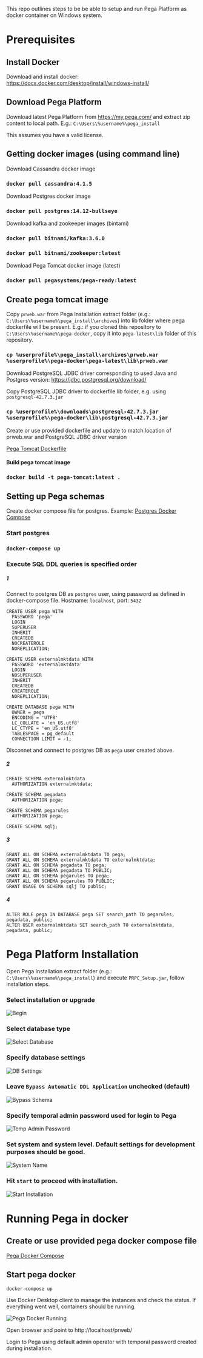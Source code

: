 This repo outlines steps to be be able to setup and run Pega Platform as docker container on Windows system.

# Prerequisites

## Install Docker

Download and install docker: https://docs.docker.com/desktop/install/windows-install/

## Download Pega Platform

Download latest Pega Platform from https://my.pega.com/ and extract zip content to local path. E.g.: `C:\Users\%username%\pega_install`

This assumes you have a valid license.

## Getting docker images (using command line)

Download Cassandra docker image

### `docker pull cassandra:4.1.5`

Download Postgres docker image

### `docker pull postgres:14.12-bullseye`

Download kafka and zookeeper images (bintami)

### `docker pull bitnami/kafka:3.6.0`

### `docker pull bitnami/zookeeper:latest`

Download Pega Tomcat docker image (latest)

### `docker pull pegasystems/pega-ready:latest`

## Create pega tomcat image

Copy `prweb.war` from Pega Installation extract folder (e.g.: `C:\Users\%username%\pega_install\archives`) into lib folder where pega dockerfile will be present. E.g.: if you cloned this repository to `C:\Users\%username%\pega-docker`, copy it into `pega-latest\lib` folder of this repository.

### `cp %userprofile%\pega_install\archives\prweb.war %userprofile%\pega-docker\pega-latest\lib\prweb.war`

Download PostgreSQL JDBC driver corresponding to used Java and Postgres version: https://jdbc.postgresql.org/download/

Copy PostgreSQL JDBC driver to dockerfile lib folder, e.g. using `postgresql-42.7.3.jar`

### `cp %userprofile%\downloads\postgresql-42.7.3.jar %userprofile%\pega-docker\lib\postgresql-42.7.3.jar`

Create or use provided dockerfile and update to match location of prweb.war and PostgreSQL JDBC driver version

[Pega Tomcat Dockerfile](pega-latest/Dockerfile)

#### Build pega tomcat image

### `docker build -t pega-tomcat:latest .`

## Setting up Pega schemas

Create docker compose file for postgres. Example: [Postgres Docker Compose](postgres/docker-compose.yml)

### Start postgres

### `docker-compose up`

### Execute SQL DDL queries is specified order

##### 1

Connect to postgres DB as `postgres` user, using password as defined in docker-compose file. Hostname: `localhost`, port: `5432`

```
CREATE USER pega WITH
  PASSWORD 'pega'
  LOGIN
  SUPERUSER
  INHERIT
  CREATEDB
  NOCREATEROLE
  NOREPLICATION;

CREATE USER externalmktdata WITH
  PASSWORD 'externalmktdata'
  LOGIN
  NOSUPERUSER
  INHERIT
  CREATEDB
  CREATEROLE
  NOREPLICATION;

CREATE DATABASE pega WITH 
  OWNER = pega
  ENCODING = 'UTF8'
  LC_COLLATE = 'en_US.utf8'
  LC_CTYPE = 'en_US.utf8'
  TABLESPACE = pg_default
  CONNECTION LIMIT = -1;
```

Disconnet and connect to postgres DB as `pega` user created above.

##### 2
```
CREATE SCHEMA externalmktdata
  AUTHORIZATION externalmktdata;

CREATE SCHEMA pegadata
  AUTHORIZATION pega;

CREATE SCHEMA pegarules
  AUTHORIZATION pega;
  
CREATE SCHEMA sqlj;
```
##### 3
```
GRANT ALL ON SCHEMA externalmktdata TO pega;
GRANT ALL ON SCHEMA externalmktdata TO externalmktdata;
GRANT ALL ON SCHEMA pegadata TO pega;
GRANT ALL ON SCHEMA pegadata TO PUBLIC;
GRANT ALL ON SCHEMA pegarules TO pega;
GRANT ALL ON SCHEMA pegarules TO PUBLIC;
GRANT USAGE ON SCHEMA sqlj TO public;
```
##### 4
```
ALTER ROLE pega IN DATABASE pega SET search_path TO pegarules, pegadata, public;
ALTER USER externalmktdata SET search_path TO externalmktdata, pegadata, public;
```

# Pega Platform Installation

Open Pega Installation extract folder (e.g.: `C:\Users\%username%\pega_install`) and execute `PRPC_Setup.jar`, follow installation steps.

### Select installation or upgrade

![Begin](assets/images/pega_install.png)

### Select database type

![Select Database](assets/images/pega_install_db.png)

### Specify database settings

![DB Settings](assets/images/pega_install_db_settings.png)

### Leave `Bypass Automatic DDL Application` unchecked (default)

![Bypass Schema](assets/images/pega_install_bypass_schema.png)

### Specify temporal admin password used for login to Pega

![Temp Admin Password](assets/images/pega_install_administrator_pwd.png)

### Set system and system level. Default settings for development purposes should be good.

![System Name](assets/images/pega_install_system_name.png)

### Hit `start` to proceed with installation.

![Start Installation](assets/images/pega_install_start.png)

# Running Pega in docker

## Create or use provided pega docker compose file

[Pega Docker Compose](pega-latest/docker-compose.yml)

## Start pega docker

`docker-compose up`

Use Docker Desktop client to manage the instances and check the status. If everything went well, containers should be running.

![Pega Docker Running](assets/images/pega_docker_running.png)

Open browser and point to http://localhost/prweb/ 

Login to Pega using default admin operator with temporal password created during installation.